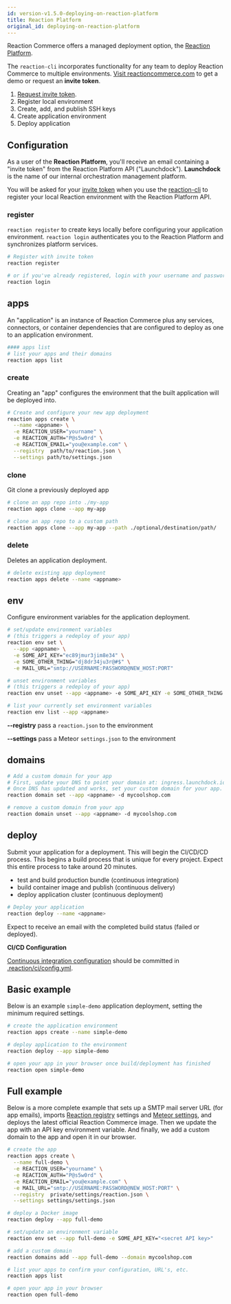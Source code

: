```yaml
---
id: version-v1.5.0-deploying-on-reaction-platform
title: Reaction Platform
original_id: deploying-on-reaction-platform
---
```

    
Reaction Commerce offers a managed deployment option, the [Reaction Platform](http://getrxn.io/reaction-platform).

The `reaction-cli` incorporates functionality for any team to deploy Reaction Commerce to multiple environments. [Visit reactioncommerce.com](http://getrxn.io/reaction-platform) to get a demo or request an **invite token**.

1.  [Request invite token](http://getrxn.io/reaction-platform).
2.  Register local environment
3.  Create, add, and publish SSH keys
4.  Create application environment
5.  Deploy application

## Configuration

As a user of the **Reaction Platform**, you'll receive an email containing a "invite token" from the Reaction Platform API ("Launchdock"). **Launchdock** is the name of our internal  orchestration management platform.

You will be asked for your [invite token](http://getrxn.io/reaction-platform) when you use the [reaction-cli](http://getrxn.io/reaction-cli) to register your local Reaction environment with the Reaction Platform API.

### register

`reaction register` to create keys locally before configuring your application environment. `reaction login` authenticates you to the Reaction Platform and synchronizes platform services.

```sh
# Register with invite token
reaction register

# or if you've already registered, login with your username and password
reaction login
```

## apps

An "application" is an instance of Reaction Commerce plus any services, connectors, or container dependencies that are configured to deploy as one to an application environment.

```sh
#### apps list
# list your apps and their domains
reaction apps list
```

### create

Creating an "app" configures the environment that the built application will be deployed into.

```sh
# Create and configure your new app deployment
reaction apps create \
  --name <appname> \
  -e REACTION_USER="yourname" \
  -e REACTION_AUTH="P@s5w0rd" \
  -e REACTION_EMAIL="you@example.com" \
  --registry  path/to/reaction.json \
  --settings path/to/settings.json
```

### clone

Git clone a previously deployed app

```sh
# clone an app repo into ./my-app
reaction apps clone --app my-app

# clone an app repo to a custom path
reaction apps clone --app my-app --path ./optional/destination/path/
```

### delete

Deletes an application deployment.

```sh
# delete existing app deployment
reaction apps delete --name <appname>
```

## env

Configure environment variables for the application deployment.

```sh
# set/update environment variables
# (this triggers a redeploy of your app)
reaction env set \
  --app <appname> \
  -e SOME_API_KEY="ec89jmur3jim8e34" \
  -e SOME_OTHER_THING="dj8dr34ju3r@#$" \
  -e MAIL_URL="smtp://USERNAME:PASSWORD@NEW_HOST:PORT"

# unset environment variables
# (this triggers a redeploy of your app)
reaction env unset --app <appname> -e SOME_API_KEY -e SOME_OTHER_THING

# list your currently set environment variables
reaction env list --app <appname>
```

**--registry** pass a `reaction.json` to the environment

**--settings** pass a Meteor `settings.json` to the environment

## domains

```sh
# Add a custom domain for your app
# First, update your DNS to point your domain at: ingress.launchdock.io
# Once DNS has updated and works, set your custom domain for your app.
reaction domain set --app <appname> -d mycoolshop.com

# remove a custom domain from your app
reaction domain unset --app <appname> -d mycoolshop.com
```

## deploy

Submit your application for a deployment. This will begin the CI/CD/CD process. This begins a build process that is unique for every project. Expect this entire process to take around 20 minutes.

-   test and build production bundle (continuous integration)
-   build container image and publish (continuous delivery)
-   deploy application cluster (continuous deployment)

```sh
# Deploy your application
reaction deploy --name <appname>
```

Expect to receive an email with the completed build status (failed or deployed).

**CI/CD Configuration**

[Continuous integration configuration](https://docs.gitlab.com/ee/ci/) should be committed in [.reaction/ci/config.yml](https://github.com/reactioncommerce/reaction/blob/master/.reaction/ci/config.yml).

## Basic example

Below is an example `simple-demo` application deployment, setting the minimum required settings.

```sh
# create the application environment
reaction apps create --name simple-demo

# deploy application to the environment
reaction deploy --app simple-demo

# open your app in your browser once build/deployment has finished
reaction open simple-demo
```

## Full example

  Below is a more complete example that sets up a SMTP mail server URL (for app emails), imports [Reaction registry](https://docs.reactioncommerce.com/reaction-docs/master/registry) settings and [Meteor settings](https://docs.meteor.com/api/core.html#Meteor-settings), and deploys the latest official Reaction Commerce image. Then we update the app with an API key environment variable.  And finally, we add a custom domain to the app and open it in our browser.

```sh
# create the app
reaction apps create \
  --name full-demo \
  -e REACTION_USER="yourname" \
  -e REACTION_AUTH="P@s5w0rd" \
  -e REACTION_EMAIL="you@example.com" \
  -e MAIL_URL="smtp://USERNAME:PASSWORD@NEW_HOST:PORT" \
  --registry  private/settings/reaction.json \
  --settings settings/settings.json

# deploy a Docker image
reaction deploy --app full-demo

# set/update an environment variable
reaction env set --app full-demo -e SOME_API_KEY="<secret API key>"

# add a custom domain
reaction domains add --app full-demo --domain mycoolshop.com

# list your apps to confirm your configuration, URL's, etc.
reaction apps list

# open your app in your browser
reaction open full-demo
```
